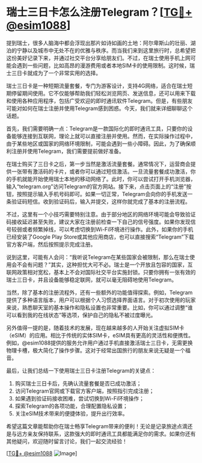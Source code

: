 # 瑞士三日卡怎么注册Telegram？[[TG💪+ @esim1088](https://t.me/s/esim1088)]

提到瑞士，很多人脑海中都会浮现出那片如诗如画的土地：阿尔卑斯山的壮丽、湖泊的宁静以及城市中无处不在的优雅与秩序。而当我们来到这里旅行时，总希望把这份美好记录下来，并通过社交平台分享给朋友们。不过，在瑞士使用手机上网可能会遇到一些问题，比如高昂的漫游费用或者本地SIM卡的使用限制。这时候，瑞士三日卡就成为了一个非常实用的选择。

瑞士三日卡是一种短期流量套餐，专门为游客设计，支持4G网络，适合在瑞士短期停留期间使用。它不仅能够帮助我们轻松浏览网页、发送信息，还可以用来下载和使用各种应用程序，包括广受欢迎的即时通讯软件Telegram。但是，有些朋友可能对如何在瑞士注册并使用Telegram感到困惑。今天，我们就来详细聊聊这个话题。

首先，我们需要明确一点：Telegram是一款国际化的即时通讯工具，只要你的设备能够连接到互联网，理论上就可以直接注册并使用。然而，在实际操作过程中，由于某些地区或国家的网络环境限制，可能会遇到一些小障碍。因此，为了确保顺利注册并使用Telegram，我们需要提前做好准备。

在瑞士购买了三日卡之后，第一步当然是激活流量套餐。通常情况下，运营商会提供一张带有激活码的卡片，或者你可以通过短信激活。一旦流量套餐成功激活，你的手机就能开始使用瑞士本地的移动网络了。此时，你可以尝试打开手机浏览器，输入“telegram.org”访问Telegram的官方网站。接下来，点击页面上的“注册”按钮，按照提示输入手机号码即可。如果一切正常，Telegram会向你的手机发送一条验证码短信。收到验证码后，输入并提交，这样你就完成了基本的注册流程。

不过，这里有一个小技巧需要特别注意。由于部分地区的网络环境可能会导致验证码接收延迟甚至失败，建议大家在注册前检查一下自己的信号强度。如果你发现信号较弱或者频繁掉线，可以考虑切换到Wi-Fi环境进行操作。此外，如果你的手机已经安装了Google Play Store或其他应用商店，也可以直接搜索“Telegram”下载官方客户端，然后按照提示完成注册。

说到这里，可能有人会问：“我听说Telegram在某些国家会被限制，那么在瑞士使用会不会有问题？”其实，这种担忧大可不必。瑞士是一个开放且包容的国家，互联网政策相对宽松，基本上不会对国际社交平台实施封锁。只要你拥有一张有效的瑞士三日卡，并且设备能够稳定联网，就可以毫无阻碍地使用Telegram。

当然，除了基本的注册流程外，还有一些额外的功能值得探索。例如，Telegram提供了多种语言版本，用户可以根据个人习惯选择界面语言。对于初次使用的玩家来说，熟悉聊天室的基本操作和隐私设置也非常重要。比如，你可以通过调整“谁可以看到我的在线状态”等选项，保护自己的隐私不被过度曝光。

另外值得一提的是，随着技术的发展，现在越来越多的人开始关注虚拟SIM卡（eSIM）的应用。相比于传统的实体SIM卡，eSIM具有更高的灵活性和便携性。例如，@esim1088提供的服务允许用户通过手机直接激活瑞士三日卡，无需更换物理卡槽，极大简化了操作步骤。这对于经常出国旅行的朋友来说无疑是一个福音。

最后，让我们总结一下使用瑞士三日卡注册Telegram的关键点：

1. 购买瑞士三日卡后，先确认流量套餐是否已成功激活；
2. 访问Telegram官网或下载官方客户端，按照指引完成注册；
3. 如果遇到验证码接收困难，尝试切换到Wi-Fi环境操作；
4. 探索Telegram的各项功能，合理配置隐私设置；
5. 关注eSIM技术带来的便捷体验，提升出行效率。

希望这篇文章能帮助你在瑞士畅享Telegram带来的便利！无论是记录旅途点滴还是与远方亲友保持联系，这款强大的即时通讯工具都能满足你的需求。如果你还有其他疑问，欢迎随时留言讨论，我们一起交流经验！

[[TG💪+ @esim1088](https://t.me/s/esim1088) ![Image](https://i.postimg.cc/4NQfJmqS/Snipaste-2025-05-13-00-14-12.png)]